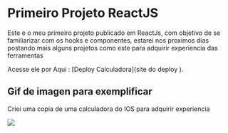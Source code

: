 # Primeiro Projeto ReactJS


Este e o meu primeiro projeto publicado em ReactJs, com objetivo de se familiarizar com os hooks e componentes, estarei nos proximos dias postando mais alguns projetos como este para adquirir experiencia das ferramentas  

Acesse ele por Aqui : [Deploy Calculadora](site do deploy ).

## Gif de imagen para exemplificar 

Criei uma copia de uma calculadora do IOS para adquirir experiencia

![](Calculadora.gif)


